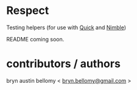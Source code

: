 
# Respect

Testing helpers (for use with [Quick](https://github.com/Quick/Quick) and [Nimble](https://github.com/Quick/Nimble))

README coming soon.



# contributors / authors


bryn austin bellomy < <bryn.bellomy@gmail.com> >
